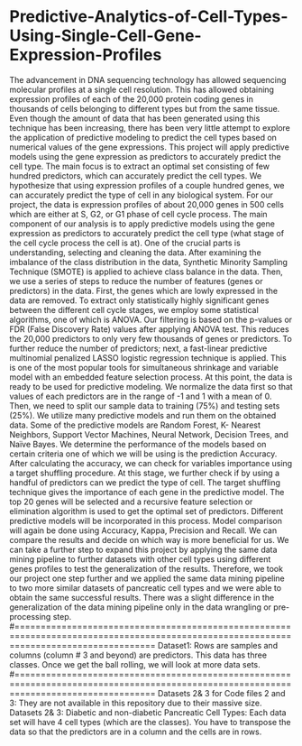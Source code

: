 # Predictive-Analytics-of-Cell-Types-Using-Single-Cell-Gene-Expression-Profiles
The advancement in DNA sequencing technology has allowed sequencing molecular profiles at a single cell resolution. This has allowed obtaining expression profiles of each of the 20,000 protein coding genes in thousands of cells belonging to different types but from the same tissue. Even though the amount of data that has been generated using this technique has been increasing, there has been very little attempt to explore the application of predictive modeling to predict the cell types based on numerical values of the gene expressions. This project will apply predictive models using the gene expression as predictors to accurately predict the cell type. The main focus is to extract an optimal set consisting of few hundred predictors, which can accurately predict the cell types. We hypothesize that using expression profiles of a couple hundred genes, we can accurately predict the type of cell in any biological system.
For our project, the data is expression profiles of about 20,000 genes in 500 cells which are either at S, G2, or G1 phase of cell cycle process. The main component of our analysis is to apply predictive models using the gene expression as predictors to accurately predict the cell type (what stage of the cell cycle process the cell is at). One of the crucial parts is understanding, selecting and cleaning the data. After examining the imbalance of the class distribution in the data, Synthetic Minority Sampling Technique (SMOTE) is applied to achieve class balance in the data. Then, we use a series of steps to reduce the number of features (genes or predictors) in the data. First, the genes which are lowly expressed in the data are removed. To extract only statistically highly significant genes between the different cell cycle stages, we employ some statistical algorithms, one of which is ANOVA. Our filtering is based on the p-values or FDR (False Discovery Rate) values after applying ANOVA test. This reduces the 20,000 predictors to only very few thousands of genes or predictors. 
To further reduce the number of predictors; next, a fast-linear predictive multinomial penalized LASSO logistic regression technique is applied. This is one of the most popular tools for simultaneous shrinkage and variable model with an embedded feature selection process. At this point, the data is ready to be used for predictive modeling. We normalize the data first so that values of each predictors are in the range of -1 and 1 with a mean of 0. Then, we need to split our sample data to training (75%) and testing sets (25%). We utilize many predictive models and run them on the obtained data. Some of the predictive models are Random Forest, K- Nearest Neighbors, Support Vector Machines, Neural Network, Decision Trees, and Naïve Bayes.
We determine the performance of the models based on certain criteria one of which we will be using is the prediction Accuracy. After calculating the accuracy, we can check for variables importance using a target shuffling procedure. At this stage, we further check if by using a handful of predictors can we predict the type of cell. The target shuffling technique gives the importance of each gene in the predictive model. The top 20 genes will be selected and a recursive feature selection or elimination algorithm is used to get the optimal set of predictors. Different predictive models will be incorporated in this process. Model comparison will again be done using Accuracy, Kappa, Precision and Recall. We can compare the results and decide on which way is more beneficial for us. We can take a further step to expand this project by applying the same data mining pipeline to further datasets with other cell types using different genes profiles to test the generalization of the results. Therefore, we took our project one step further and we applied the same data mining pipeline to two more similar datasets of pancreatic cell types and we were able to obtain the same successful results. There was a slight difference in the generalization of the data mining pipeline only in the data wrangling or pre-processing step.
#=======================================================================================================================================
Dataset1: Rows are samples and columns (column # 3 and beyond) are predictors. This data has three classes. Once we get the ball rolling, we will look at more data sets.
#=======================================================================================================================================
Datasets 2& 3 for Code files 2 and 3: They are not available in this repository due to their massive size.
Datasets 2& 3: Diabetic and non-diabetic Pancreatic Cell Types: Each data set will have 4 cell types (which are the classes). You have to transpose the data so that the predictors are in a column and the cells are in rows.
